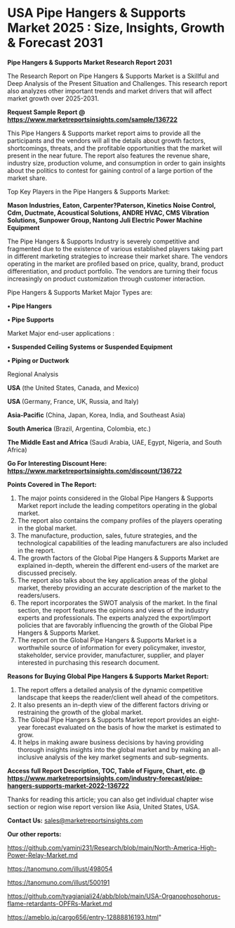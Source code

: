 # USA Pipe Hangers & Supports Market 2025 : Size, Insights, Growth & Forecast 2031

<strong>Pipe Hangers & Supports Market Research Report 2031</strong>

The Research Report on Pipe Hangers & Supports Market is a Skillful and Deep Analysis of the Present Situation and Challenges. This research report also analyzes other important trends and market drivers that will affect market growth over 2025-2031.

<strong>Request Sample Report @ <a href=https://www.marketreportsinsights.com/sample/136722>https://www.marketreportsinsights.com/sample/136722</a></strong>

This Pipe Hangers & Supports market report aims to provide all the participants and the vendors will all the details about growth factors, shortcomings, threats, and the profitable opportunities that the market will present in the near future. The report also features the revenue share, industry size, production volume, and consumption in order to gain insights about the politics to contest for gaining control of a large portion of the market share.

Top Key Players in the Pipe Hangers & Supports Market:

<strong>Mason Industries, Eaton, Carpenter?Paterson, Kinetics Noise Control, Cdm, Ductmate, Acoustical Solutions, ANDRE HVAC, CMS Vibration Solutions, Sunpower Group, Nantong Juli Electric Power Machine Equipment</strong>

The Pipe Hangers & Supports Industry is severely competitive and fragmented due to the existence of various established players taking part in different marketing strategies to increase their market share. The vendors operating in the market are profiled based on price, quality, brand, product differentiation, and product portfolio. The vendors are turning their focus increasingly on product customization through customer interaction.

Pipe Hangers & Supports Market Major Types are:

<strong>• Pipe Hangers

• Pipe Supports</strong>

Market Major end-user applications :

<strong>• Suspended Ceiling Systems or Suspended Equipment

• Piping or Ductwork</strong>

Regional Analysis

</u><strong><b>USA</b></strong> (the United States, Canada, and Mexico)

<strong><b>USA </b></strong>(Germany, France, UK, Russia, and Italy)

<strong><b>Asia-Pacific</b></strong> (China, Japan, Korea, India, and Southeast Asia)

<strong><b>South America</b></strong> (Brazil, Argentina, Colombia, etc.)

<strong><b>The Middle East and Africa</b></strong> (Saudi Arabia, UAE, Egypt, Nigeria, and South Africa)

<strong>Go For Interesting Discount Here: <a href=https://www.marketreportsinsights.com/discount/136722>https://www.marketreportsinsights.com/discount/136722</a></strong>

<strong>Points Covered in The Report:</strong>
<ol>
  <li>The major points considered in the Global Pipe Hangers & Supports Market report include the leading competitors operating in the global market.</li>
  <li>The report also contains the company profiles of the players operating in the global market.</li>
  <li>The manufacture, production, sales, future strategies, and the technological capabilities of the leading manufacturers are also included in the report.</li>
  <li>The growth factors of the Global Pipe Hangers & Supports Market are explained in-depth, wherein the different end-users of the market are discussed precisely.</li>
  <li>The report also talks about the key application areas of the global market, thereby providing an accurate description of the market to the readers/users.</li>
  <li>The report incorporates the SWOT analysis of the market. In the final section, the report features the opinions and views of the industry experts and professionals. The experts analyzed the export/import policies that are favorably influencing the growth of the Global Pipe Hangers & Supports Market.</li>
  <li>The report on the Global Pipe Hangers & Supports Market is a worthwhile source of information for every policymaker, investor, stakeholder, service provider, manufacturer, supplier, and player interested in purchasing this research document.</li>
</ol>
<strong>Reasons for Buying Global Pipe Hangers & Supports Market Report:</strong>

<ol>
  <li>The report offers a detailed analysis of the dynamic competitive landscape that keeps the reader/client well ahead of the competitors.</li>
  <li>It also presents an in-depth view of the different factors driving or restraining the growth of the global market.</li>
  <li>The Global Pipe Hangers & Supports Market report provides an eight-year forecast evaluated on the basis of how the market is estimated to grow.</li>
  <li>It helps in making aware business decisions by having providing thorough insights insights into the global market and by making an all-inclusive analysis of the key market segments and sub-segments.</li>
</ol>
<strong>Access full Report Description, TOC, Table of Figure, Chart, etc. @ <a href=https://www.marketreportsinsights.com/industry-forecast/pipe-hangers-supports-market-2022-136722>https://www.marketreportsinsights.com/industry-forecast/pipe-hangers-supports-market-2022-136722</a></strong>


Thanks for reading this article; you can also get individual chapter wise section or region wise report version like Asia, United States, USA.

<strong>Contact Us:</strong>
sales@marketreportsinsights.com

<strong>Our other reports:</strong>

<a href=https://github.com/yamini231/Research/blob/main/North-America-High-Power-Relay-Market.md>https://github.com/yamini231/Research/blob/main/North-America-High-Power-Relay-Market.md</a>

<a href=https://tanomuno.com/illust/498054>https://tanomuno.com/illust/498054</a>

<a href=https://tanomuno.com/illust/500191>https://tanomuno.com/illust/500191</a>

<a href=https://github.com/tyagianjali24/abb/blob/main/USA-Organophosphorus-flame-retardants-OPFRs-Market.md>https://github.com/tyagianjali24/abb/blob/main/USA-Organophosphorus-flame-retardants-OPFRs-Market.md</a>

<a href=https://ameblo.jp/cargo656/entry-12888816193.html>https://ameblo.jp/cargo656/entry-12888816193.html</a>"
